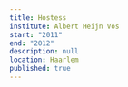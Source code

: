 ```yaml
---
title: Hostess
institute: Albert Heijn Vos
start: "2011"
end: "2012"
description: null
location: Haarlem
published: true
---
```

